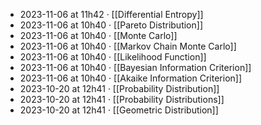 - 2023-11-06 at 11h42 · [[Differential Entropy]]
- 2023-11-06 at 10h40 · [[Pareto Distribution]]
- 2023-11-06 at 10h40 · [[Monte Carlo]]
- 2023-11-06 at 10h40 · [[Markov Chain Monte Carlo]]
- 2023-11-06 at 10h40 · [[Likelihood Function]]
- 2023-11-06 at 10h40 · [[Bayesian Information Criterion]]
- 2023-11-06 at 10h40 · [[Akaike Information Criterion]]
- 2023-10-20 at 12h41 · [[Probability Distribution]]
- 2023-10-20 at 12h41 · [[Probability Distributions]]
- 2023-10-20 at 12h41 · [[Geometric Distribution]]

